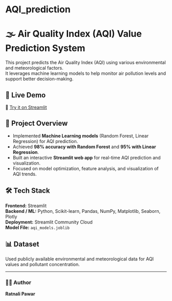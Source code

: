 # AQI_prediction

# 🌫️ Air Quality Index (AQI) Value Prediction System  

This project predicts the Air Quality Index (AQI) using various environmental and meteorological factors.  
It leverages machine learning models to help monitor air pollution levels and support better decision-making.  

## 🚀 Live Demo
🔗 [Try it on Streamlit](https://your-app-name.streamlit.app)  

## 🧠 Project Overview
- Implemented **Machine Learning models** (Random Forest, Linear Regression) for AQI prediction.  
- Achieved **98% accuracy with Random Forest** and **95% with Linear Regression**.  
- Built an interactive **Streamlit web app** for real-time AQI prediction and visualization.  
- Focused on model optimization, feature analysis, and visualization of AQI trends.  

## 🛠️ Tech Stack
**Frontend:** Streamlit  
**Backend / ML:** Python, Scikit-learn, Pandas, NumPy, Matplotlib, Seaborn, Plotly  
**Deployment:** Streamlit Community Cloud  
**Model File:** `aqi_models.joblib`

## 📊 Dataset
Used publicly available environmental and meteorological data for AQI values and pollutant concentration.

---

### 👩‍💻 Author
**Ratnali Pawar**  
